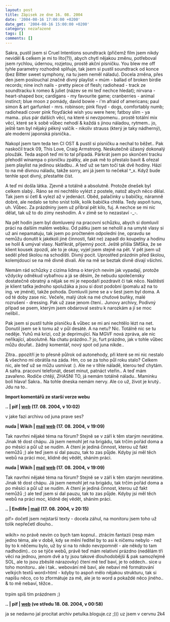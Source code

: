 ```yaml
---
layout: post
title: Zápisek ze dne 16. 08. 2004
date: '2004-08-16 17:00:00 +0200'
date_gmt: '2004-08-16 15:00:00 +0200'
category: nezařazené
tags: []
comments: []
---
```

<p>Sakra, pustil jsem si Cruel Intentions soundtrack (přičemž film jsem nikdy neviděl &amp; celkem je mi to líto(?)),  abych chytl nějakou změnu, potřeboval jsem rychlou, údernou, rozjetou, prostě akční písničku. You blew me off tyhle  parametry rozhodně splňuje, tak jsem si pustil soundtrack od konce (bez Bitter sweet symphony, na tu jsem neměl  náladu). Docela změna, přes den jsem poslouchal značně divný playlist = múm - ballad of broken birdie records;  nine inch nails - pretty piece of flesh; radiohead - track ze soundtracku k romeo &amp; juliet (název se mi teď  nechce hledat); nirvana - heart-shaped box; cardigans - my favourite game; cranberries - animal instinct; blue moon  z pomády, david bowie - i'm afraid of americans; paul simon &amp; art garfunkel - mrs. robinson; pink floyd - dogs,  comfortably numb; radioheadí cover pink floyďácké wish you were here; fatboy slim - ya mama.. plus pár dalších věcí,  na které si nevzpomenu.. prostě totální mix věcí, které se k sobě vůbec nehodí &amp; každá s jinou náladou, rytmem..  jo, ještě tam byl nějaký pěkný valčík - nikoliv strauss (který je taky nádherný), ale moderní japonská písnička..</p>
<p>Nakopl jsem tam teda ten CI OST &amp; pustil si písničku a nechal to běžet.. Pak naskočil track 09, This Love,  Craig Armstrong. Neskutečně úžasný dokonalý ploužák. Teda aspoň teď mi to tal připadá. Párkrát jsem po skončení tracku  přehodil winampa o písničku zpátky, ale pak mě to přestalo bavit &amp; ořezal jsem playlist na jedinou skladbu..  A teď už se tam točí tak dvě hodiny. Hází to na mě divnou náladu, takže sorry, ani já jsem to nečekal ^_x. Když bude  tenhle spot divný, přestaňte číst.</p>
<p>A teď mi došla látka. Zjevně a totálně a absolutně. Protože dnešek byl celkem slabý.. Ráno se mi nechtělo vylézt  z postele, natož abych něco dělal. Tak jsem si četl &amp; vylezl až v jedenáct. Oběd, palačinky u babičky, náramně  dobré, ale nedalo se toho sníst tolik, kolik babička chtěla. Tedy aspoň tunu, uh. Vůbec. Za prázdniny jsem už přibral  pět kilo, fuj. A nechce se mi nic dělat, tak už to do zimy neshodím. A v zimě se to nezastaví -_-.</p>
<p>Na pět hodin jsem byl domluvený na pracovní schůzku, abych si domluvil práci na dalším malém webíku. Od pátku jsem  se neholil a na umyté vlasy si už ani nepamatuju, tak jsem po pročteném odpoledni (ne, opravdu se nemůžu donutit  k jakékoli jiné činnosti, fakt ne) zapadl do koupelny a hodinu se holil &amp; umýval vlasy. Natřikrát, příjemný pocit.  Ještě přišla SMSka, že se klient kousek zpozdí, ale to je okay, vyjel jsem stejně na pět. V pět jsem už seděl  před školou na schodišti. Divný pocit. Uprostřed prázdnin před školou, kolemjdoucí se na mě divně dívali. Ale na mě  se beztak divně dívají všichni.</p>
<p>Nemám rád schůzky z cizíma lidma o kterých nevím jak vypadají, protože vždycky odněkud vybafnou a já se děsím, že  nebudu společensky dostatečně obratný a nějak se mi je nepodaří pozdravit či tak něco. Naštěstí je klient taťka jednoho  spolužáka a jsou si dost podobní (pomalu až na to ing. ve jméně), takže pohoda. Domluvili jsme se a v šest jsem  byl doma. A od té doby zase nic. Večeře, malý útok na mé chuťové buňky, malé rozrušení - dressing. Pak už zase  jenom čtení.. Junovy archivy, Podivný případ se psem, kterým jsem obdaroval sestru k narozkám a jí se moc nelíbil..</p>
<p>Pak jsem si pustil tuhle písničku &amp; vůbec se mi ani nechtělo lézt na net. Donutil jsem se k tomu až v půl  desáté. A na netu? Nic. Totálně nic se tu neděje. Yuhů má krizi, což je deprimující. Na MGVF nová zpráva, ale nic  neříkající, absolutně. Na chatu prázdno..? jo, furt prázdno, jak v tohle vůbec můžu doufat.. žádný komentář,  nový spot od juna nikde..</p>
<p>Zítra.. ppozítří je to přesně půlrok od autonehody, při které se mi nic nestalo &amp; všechno mi obrátila  na záda. Hm, co se za toho půl roku stalo? Celkem nic, ale teď už se můžu usmívat :). Ale ne v tíhle náladě, kterou  teď chytám. A safra. pracovní telefonát, deset minut, patnáct vteřin.. A teď mám zavařeno. Rodiče chtějí, ZHASNI  TO, já nemám totálně náladu.. Maminku bolí hlava! Sakra.. Na tohle dneska nemám nervy. Ale co už, život je krutý..  Jdu na to..</p>
<div class="import-komentaru">
<p><strong>Import komentářů ze starší verze webu</strong></p>
<div class="comment">
<p style="font-weight:bold"><span class="compredmet">..</span> | <span class="comname">pif</span> |  <a href="http://www.pifik.com">web</a> (17.&nbsp;08.&nbsp;2004,&nbsp;v&nbsp;10:02)</p>
<p>v jake fazi archivu od juna prave ses? </p>
</div>
<div class="comment">
<p style="font-weight:bold"><span class="compredmet">nuda</span> | <span class="comname">Wikih</span> |  <a href="mailto:ondrejmaca@centrum.cz">mail</a>  <a href="http://ondrejmaca.wz.cz">web</a> (17.&nbsp;08.&nbsp;2004,&nbsp;v&nbsp;19:09)</p>
<p>Tak navrhni nějaké téma na fórum? Stejně se v září k těm starým nevrátíme. Jinak tě dost chápu. Já jsem nemohl jet na brigádu, tak trčím pořád doma a po měsíci a půl už se nudím. A čtení je jediná činnost, kterou už fakt nemůžů ;) ale teď jsem si dal pauzu, tak to zas půjde. Kdyby jsi měl těch webů na práci moc, klidně dej vědět, sháním práci. </p>
</div>
<div class="comment">
<p style="font-weight:bold"><span class="compredmet">nuda</span> | <span class="comname">Wikih</span> |  <a href="mailto:ondrejmaca@centrum.cz">mail</a>  <a href="http://ondrejmaca.wz.cz">web</a> (17.&nbsp;08.&nbsp;2004,&nbsp;v&nbsp;19:09)</p>
<p>Tak navrhni nějaké téma na fórum? Stejně se v září k těm starým nevrátíme. Jinak tě dost chápu. Já jsem nemohl jet na brigádu, tak trčím pořád doma a po měsíci a půl už se nudím. A čtení je jediná činnost, kterou už fakt nemůžů ;) ale teď jsem si dal pauzu, tak to zas půjde. Kdyby jsi měl těch webů na práci moc, klidně dej vědět, sháním práci. </p>
</div>
<div class="comment">
<p style="font-weight:bold"><span class="compredmet">..</span> | <span class="comname">Endlife</span> |  <a href="mailto:jan.martinek@post.cz">mail</a> (17.&nbsp;08.&nbsp;2004,&nbsp;v&nbsp;20:15)</p>
<p><span class=oranz>pif&gt;</span> dočetl jsem nejstarší texty - docela záhul, na monitoru jsem toho už tolik nepřečetl dlouho.. <br>  <br> <span class=oranz>wikih&gt;</span> no právě nevím co bych tam kopnul.. ztrácím fantazii (resp mám jedno téma, ale v době, kdy se mění ředitel by to asi k ničemu nebylo - než by to k něčemu bylo, už by si na to nikdo nevzpomněl - ale někdy to tam nadhodím).. co se týče webů, právě teď mám relativní prázdno (nedělám tři věci na jednou, jenom dvě a ty jsou takové dlouhodobější &amp; pak samozřejmě SOL, ale to jsou zběsilé nárazovky) čtení mě teď baví, je to oddech.. sice u toho monitoru.. ale i tak.. webování mě baví, ale nebaví mě formátování velkých textů word&gt;html - kdyby to aspoň mělo nějakou strukturu, tak si napíšu něco, co to zformátuje za mě, ale je to word a pokaždé něco jiného.. &amp; to mě nebaví, těžce.. <br>  <br> trpím spíš tím prázdnem ;) </p>
</div>
<div class="comment">
<p style="font-weight:bold"><span class="compredmet">..</span> | <span class="comname">pif</span> |  <a href="http://www.pifik.com">web</a> (ve&nbsp;středu&nbsp;18.&nbsp;08.&nbsp;2004,&nbsp;v&nbsp;00:58)</p>
<p>ja se nedavno jal procitat archiv petulka.bloguje.cz ;))) uz jsem v cervnu 2k4 </p>
</div>
</div>
